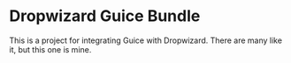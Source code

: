 # Dropwizard Guice Bundle

This is a project for integrating Guice with Dropwizard. There are many like it, but this one is mine.


